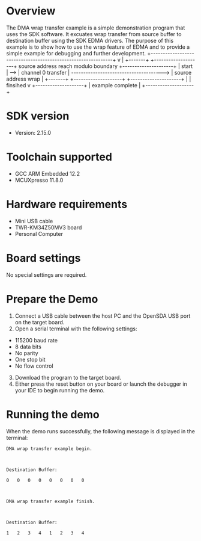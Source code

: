 Overview
========
The DMA wrap transfer example is a simple demonstration program that uses the SDK software.
It excuates wrap transfer from source buffer to destination buffer using the SDK EDMA drivers.
The purpose of this example is to show how to use the wrap feature of EDMA and to provide a simple example for
debugging and further development.
                +--------------------------------------------------------------+
                v                                                              |
+-------+     +--------------------+  source address reach modulo boundary   +---------------------+
| start | --> | channel 0 transfer | --------------------------------------> | source address wrap |
+-------+     +--------------------+                                         +---------------------+
                |
                | finsihed
                v
              +--------------------+
              |  example complete  |
              +--------------------+

SDK version
===========
- Version: 2.15.0

Toolchain supported
===================
- GCC ARM Embedded  12.2
- MCUXpresso  11.8.0

Hardware requirements
=====================
- Mini USB cable
- TWR-KM34Z50MV3 board
- Personal Computer

Board settings
==============
No special settings are required.

Prepare the Demo
================
1.  Connect a USB cable between the host PC and the OpenSDA USB port on the target board.
2.  Open a serial terminal with the following settings:
   - 115200 baud rate
   - 8 data bits
   - No parity
   - One stop bit
   - No flow control
3. Download the program to the target board.
4. Either press the reset button on your board or launch the debugger in your IDE to begin running
   the demo.

Running the demo
================
When the demo runs successfully, the following message is displayed in the terminal:
~~~~~~~~~~~~~~~~~~~~~~~~~~~~~~~~~~~~~~~~~~~~
DMA wrap transfer example begin.



Destination Buffer:

0	0	0	0	0	0	0	0	



DMA wrap transfer example finish.



Destination Buffer:

1	2	3	4	1	2	3	4	
~~~~~~~~~~~~~~~~~~~~~~~~~~~~~~~~~~~~~~~~~~~~

